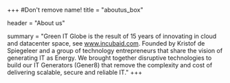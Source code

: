 +++
#Don't remove name!
title = "aboutus_box"

header = "About us"

summary = "Green IT Globe is the result of 15 years of innovating in cloud and datacenter space, see www.incubaid.com. Founded by Kristof de Spiegeleer and a group of technology entrepreneurs that share the vision of generating IT as Energy. We brought together disruptive technologies to build our IT Generators (Gener8) that remove the complexity and cost of delivering scalable, secure and reliable IT."
+++
